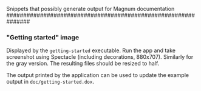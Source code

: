 Snippets that possibly generate output for Magnum documentation
###############################################################

### "Getting started" image

Displayed by the `getting-started` executable. Run the app and take screenshot
using Spectacle (including decorations, 880x707). Similarly for the gray
version. The resulting files should be resized to half.

The output printed by the application can be used to update the example output
in `doc/getting-started.dox`.
